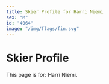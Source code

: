 ```yaml
---
title: Skier Profile for Harri Niemi
sex: "M"
id: "4064"
image: "/img/flags/fin.svg" 
---
```


# Skier Profile

This page is for: Harri Niemi.
    